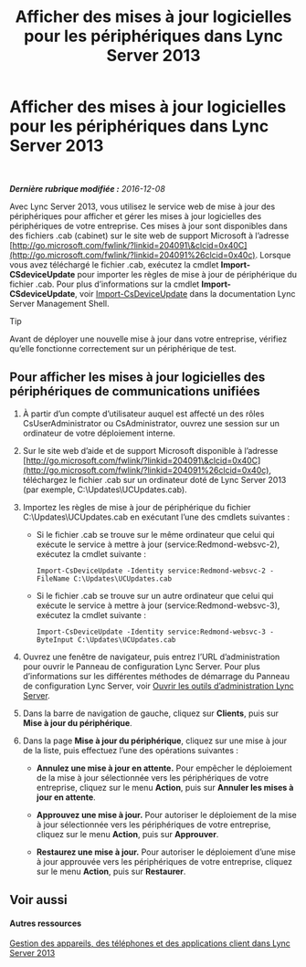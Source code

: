 ﻿---
title: Afficher des mises à jour logicielles pour les périphériques dans Lync Server 2013
TOCTitle: Afficher des mises à jour logicielles pour les périphériques dans Lync Server 2013
ms:assetid: d2cca12b-ed43-4e1f-90ab-d14bca8b482c
ms:mtpsurl: https://technet.microsoft.com/fr-fr/library/Gg182592(v=OCS.15)
ms:contentKeyID: 49298923
ms.date: 12/10/2016
mtps_version: v=OCS.15
ms.translationtype: HT
---

# Afficher des mises à jour logicielles pour les périphériques dans Lync Server 2013

 

_**Dernière rubrique modifiée :** 2016-12-08_

Avec Lync Server 2013, vous utilisez le service web de mise à jour des périphériques pour afficher et gérer les mises à jour logicielles des périphériques de votre entreprise. Ces mises à jour sont disponibles dans des fichiers .cab (cabinet) sur le site web de support Microsoft à l’adresse [http://go.microsoft.com/fwlink/?linkid=204091\&clcid=0x40C](http://go.microsoft.com/fwlink/?linkid=204091%26clcid=0x40c). Lorsque vous avez téléchargé le fichier .cab, exécutez la cmdlet **Import-CSdeviceUpdate** pour importer les règles de mise à jour de périphérique du fichier .cab. Pour plus d’informations sur la cmdlet **Import-CSdeviceUpdate**, voir [Import-CsDeviceUpdate](https://docs.microsoft.com/en-us/powershell/module/skype/Import-CsDeviceUpdate) dans la documentation Lync Server Management Shell.

> [!TIP]  
> Avant de déployer une nouvelle mise à jour dans votre entreprise, vérifiez qu’elle fonctionne correctement sur un périphérique de test.

## Pour afficher les mises à jour logicielles des périphériques de communications unifiées

1.  À partir d’un compte d’utilisateur auquel est affecté un des rôles CsUserAdministrator ou CsAdministrator, ouvrez une session sur un ordinateur de votre déploiement interne.

2.  Sur le site web d’aide et de support Microsoft disponible à l’adresse [http://go.microsoft.com/fwlink/?linkid=204091\&clcid=0x40C](http://go.microsoft.com/fwlink/?linkid=204091%26clcid=0x40c), téléchargez le fichier .cab sur un ordinateur doté de Lync Server 2013 (par exemple, C:\\Updates\\UCUpdates.cab).

3.  Importez les règles de mise à jour de périphérique du fichier C:\\Updates\\UCUpdates.cab en exécutant l’une des cmdlets suivantes :
    
      - Si le fichier .cab se trouve sur le même ordinateur que celui qui exécute le service à mettre à jour (service:Redmond-websvc-2), exécutez la cmdlet suivante :
        
            Import-CsDeviceUpdate -Identity service:Redmond-websvc-2 -FileName C:\Updates\UCUpdates.cab
    
      - Si le fichier .cab se trouve sur un autre ordinateur que celui qui exécute le service à mettre à jour (service:Redmond-websvc-3), exécutez la cmdlet suivante :
        
            Import-CsDeviceUpdate -Identity service:Redmond-websvc-3 -ByteInput C:\Updates\UCUpdates.cab

4.  Ouvrez une fenêtre de navigateur, puis entrez l’URL d’administration pour ouvrir le Panneau de configuration Lync Server. Pour plus d’informations sur les différentes méthodes de démarrage du Panneau de configuration Lync Server, voir [Ouvrir les outils d’administration Lync Server](lync-server-2013-open-lync-server-administrative-tools.md).

5.  Dans la barre de navigation de gauche, cliquez sur **Clients**, puis sur **Mise à jour du périphérique**.

6.  Dans la page **Mise à jour du périphérique**, cliquez sur une mise à jour de la liste, puis effectuez l’une des opérations suivantes :
    
      - **Annulez une mise à jour en attente.** Pour empêcher le déploiement de la mise à jour sélectionnée vers les périphériques de votre entreprise, cliquez sur le menu **Action**, puis sur **Annuler les mises à jour en attente**.
    
      - **Approuvez une mise à jour.** Pour autoriser le déploiement de la mise à jour sélectionnée vers les périphériques de votre entreprise, cliquez sur le menu **Action**, puis sur **Approuver**.
    
      - **Restaurez une mise à jour.** Pour autoriser le déploiement d’une mise à jour approuvée vers les périphériques de votre entreprise, cliquez sur le menu **Action**, puis sur **Restaurer**.

## Voir aussi

#### Autres ressources

[Gestion des appareils, des téléphones et des applications client dans Lync Server 2013](lync-server-2013-managing-devices-phones-and-client-applications.md)

